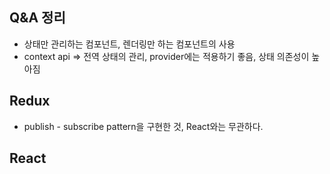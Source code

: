 ## Q&A 정리

- 상태만 관리하는 컴포넌트, 렌더링만 하는 컴포넌트의 사용
- context api => 전역 상태의 관리, provider에는 적용하기 좋음, 상태 의존성이 높아짐

## Redux

- publish - subscribe pattern을 구현한 것, React와는 무관하다.

## React

